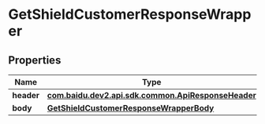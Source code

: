 

# GetShieldCustomerResponseWrapper


## Properties

Name | Type | Description | Notes
------------ | ------------- | ------------- | -------------
**header** | [**com.baidu.dev2.api.sdk.common.ApiResponseHeader**](com.baidu.dev2.api.sdk.common.ApiResponseHeader.md) |  |  [optional]
**body** | [**GetShieldCustomerResponseWrapperBody**](GetShieldCustomerResponseWrapperBody.md) |  |  [optional]




